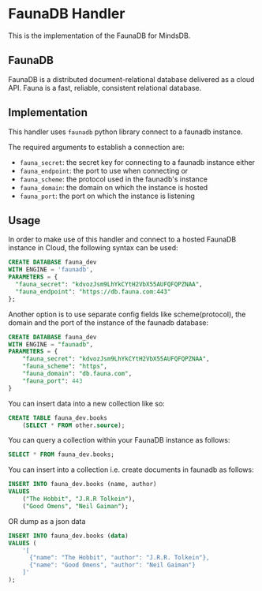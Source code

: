 # FaunaDB Handler

This is the implementation of the FaunaDB for MindsDB.

## FaunaDB

FaunaDB is a distributed document-relational database delivered as a cloud API. Fauna is a fast, reliable, consistent relational database.

## Implementation

This handler uses `faunadb` python library connect to a faunadb instance.

The required arguments to establish a connection are:

* `fauna_secret`: the secret key for connecting to a faunadb instance
either
* `fauna_endpoint`: the port to use when connecting
or
* `fauna_scheme`: the protocol used in the faunadb's instance
* `fauna_domain`: the domain on which the instance is hosted
* `fauna_port`: the port on which the instance is listening


## Usage

In order to make use of this handler and connect to a hosted FaunaDB instance in Cloud, the following syntax can be used:

```sql
CREATE DATABASE fauna_dev
WITH ENGINE = 'faunadb',
PARAMETERS = {
  "fauna_secret": "kdvozJsm9LhYkCYtH2VbX55AUFQFQPZNAA",
  "fauna_endpoint": "https://db.fauna.com:443"
};
```

Another option is to use separate config fields like scheme(protocol), the domain and the port of the instance of the faunadb database:

```sql
CREATE DATABASE fauna_dev
WITH ENGINE = "faunadb",
PARAMETERS = {
    "fauna_secret": "kdvozJsm9LhYkCYtH2VbX55AUFQFQPZNAA",
    "fauna_scheme": "https",
    "fauna_domain": "db.fauna.com",
    "fauna_port": 443
}
```

You can insert data into a new collection like so:

```sql
CREATE TABLE fauna_dev.books
    (SELECT * FROM other.source);
```

You can query a collection within your FaunaDB instance as follows:

```sql
SELECT * FROM fauna_dev.books;
```

You can insert into a collection i.e. create documents in faunadb as follows:

```sql
INSERT INTO fauna_dev.books (name, author)
VALUES
    ("The Hobbit", "J.R.R Tolkein"),
    ("Good Omens", "Neil Gaiman");
```
OR
dump as a json data

```sql
INSERT INTO fauna_dev.books (data)
VALUES (
    '[
      {"name": "The Hobbit", "author": "J.R.R. Tolkein"},
      {"name": "Good Omens", "author": "Neil Gaiman"}
    ]'
);
```
